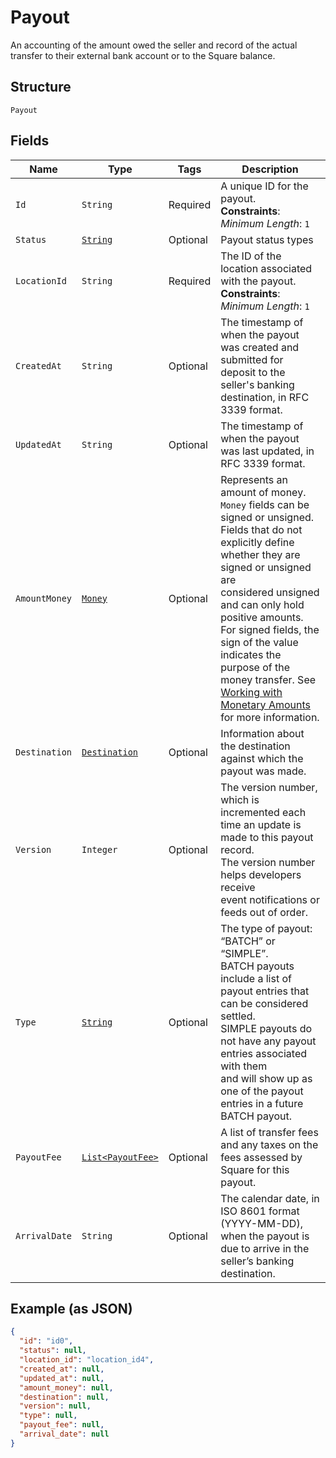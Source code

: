 
# Payout

An accounting of the amount owed the seller and record of the actual transfer to their
external bank account or to the Square balance.

## Structure

`Payout`

## Fields

| Name | Type | Tags | Description | Getter |
|  --- | --- | --- | --- | --- |
| `Id` | `String` | Required | A unique ID for the payout.<br>**Constraints**: *Minimum Length*: `1` | String getId() |
| `Status` | [`String`](../../doc/models/payout-status.md) | Optional | Payout status types | String getStatus() |
| `LocationId` | `String` | Required | The ID of the location associated with the payout.<br>**Constraints**: *Minimum Length*: `1` | String getLocationId() |
| `CreatedAt` | `String` | Optional | The timestamp of when the payout was created and submitted for deposit to the seller's banking destination, in RFC 3339 format. | String getCreatedAt() |
| `UpdatedAt` | `String` | Optional | The timestamp of when the payout was last updated, in RFC 3339 format. | String getUpdatedAt() |
| `AmountMoney` | [`Money`](../../doc/models/money.md) | Optional | Represents an amount of money. `Money` fields can be signed or unsigned.<br>Fields that do not explicitly define whether they are signed or unsigned are<br>considered unsigned and can only hold positive amounts. For signed fields, the<br>sign of the value indicates the purpose of the money transfer. See<br>[Working with Monetary Amounts](https://developer.squareup.com/docs/build-basics/working-with-monetary-amounts)<br>for more information. | Money getAmountMoney() |
| `Destination` | [`Destination`](../../doc/models/destination.md) | Optional | Information about the destination against which the payout was made. | Destination getDestination() |
| `Version` | `Integer` | Optional | The version number, which is incremented each time an update is made to this payout record.<br>The version number helps developers receive event notifications or feeds out of order. | Integer getVersion() |
| `Type` | [`String`](../../doc/models/payout-type.md) | Optional | The type of payout: “BATCH” or “SIMPLE”.<br>BATCH payouts include a list of payout entries that can be considered settled.<br>SIMPLE payouts do not have any payout entries associated with them<br>and will show up as one of the payout entries in a future BATCH payout. | String getType() |
| `PayoutFee` | [`List<PayoutFee>`](../../doc/models/payout-fee.md) | Optional | A list of transfer fees and any taxes on the fees assessed by Square for this payout. | List<PayoutFee> getPayoutFee() |
| `ArrivalDate` | `String` | Optional | The calendar date, in ISO 8601 format (YYYY-MM-DD), when the payout is due to arrive in the seller’s banking destination. | String getArrivalDate() |

## Example (as JSON)

```json
{
  "id": "id0",
  "status": null,
  "location_id": "location_id4",
  "created_at": null,
  "updated_at": null,
  "amount_money": null,
  "destination": null,
  "version": null,
  "type": null,
  "payout_fee": null,
  "arrival_date": null
}
```

